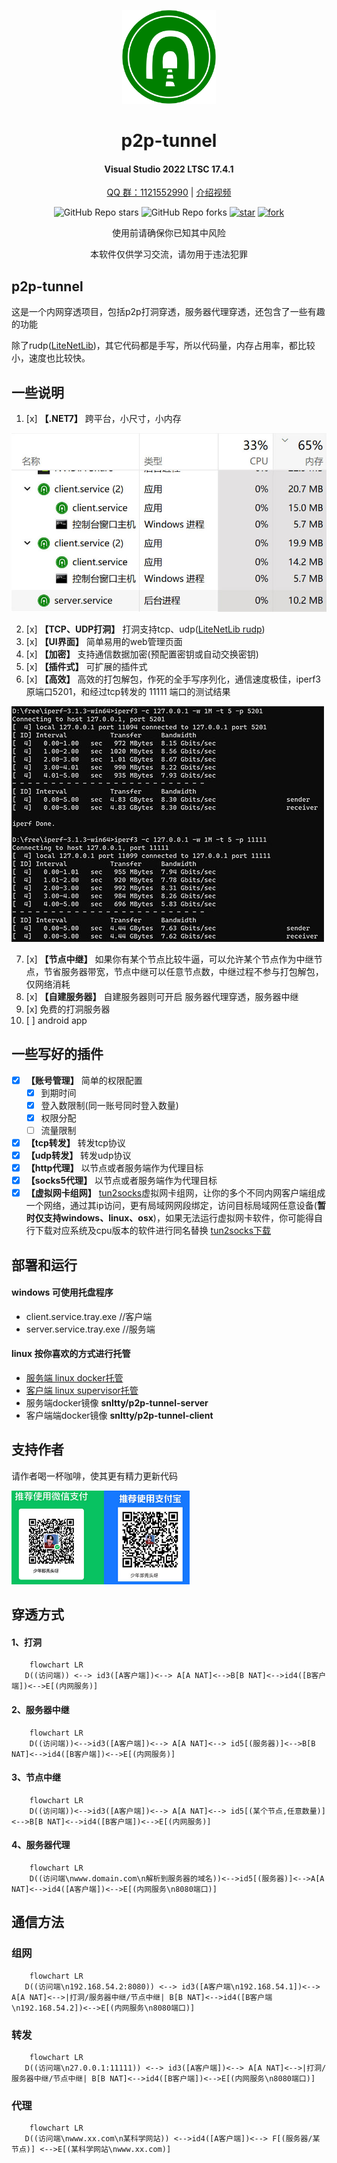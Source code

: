 
<!--
 * @Author: snltty
 * @Date: 2021-08-22 14:09:03
 * @LastEditors: snltty
 * @LastEditTime: 2022-11-21 16:36:26
 * @version: v1.0.0
 * @Descripttion: 功能说明
 * @FilePath: \client.service.ui.webd:\desktop\p2p-tunnel\README.md
-->
<div align="center">
<p><img src="./readme/logo.svg" height="150"></p> 

# p2p-tunnel
#### Visual Studio 2022 LTSC 17.4.1
<a href="https://jq.qq.com/?_wv=1027&k=ucoIVfz4" target="_blank">QQ 群：1121552990</a> | <a href="https://www.bilibili.com/video/BV14M4y117MB">介绍视频</a>

![GitHub Repo stars](https://img.shields.io/github/stars/snltty/p2p-tunnel?style=social)
![GitHub Repo forks](https://img.shields.io/github/forks/snltty/p2p-tunnel?style=social)
[![star](https://gitee.com/snltty/p2p-tunnel/badge/star.svg?theme=dark)](https://gitee.com/snltty/p2p-tunnel/stargazers)
[![fork](https://gitee.com/snltty/p2p-tunnel/badge/fork.svg?theme=dark)](https://gitee.com/snltty/p2p-tunnel/members)

使用前请确保你已知其中风险

本软件仅供学习交流，请勿用于违法犯罪

</div>

## p2p-tunnel

这是一个内网穿透项目，包括p2p打洞穿透，服务器代理穿透，还包含了一些有趣的功能

除了rudp(<a href="https://github.com/RevenantX/LiteNetLib" target="_blank">LiteNetLib</a>)，其它代码都是手写，所以代码量，内存占用率，都比较小，速度也比较快。

## 一些说明
1. [x] **【.NET7】** 跨平台，小尺寸，小内存
<p><img src="./readme/size.jpg"></p>

2. [x] **【TCP、UDP打洞】** 打洞支持tcp、udp(<a href="https://github.com/RevenantX/LiteNetLib" target="_blank">LiteNetLib rudp</a>)
3. [x] **【UI界面】** 简单易用的web管理页面
4. [x] **【加密】** 支持通信数据加密(预配置密钥或自动交换密钥)
5. [x] **【插件式】** 可扩展的插件式
6. [x] **【高效】** 高效的打包解包，作死的全手写序列化，通信速度极佳，iperf3 原端口5201，和经过tcp转发的 11111 端口的测试结果
<p><img src="./readme/speed.jpg" ></p>

7. [x] **【节点中继】** 如果你有某个节点比较牛逼，可以允许某个节点作为中继节点，节省服务器带宽，节点中继可以任意节点数，中继过程不参与打包解包，仅网络消耗
8. [x] **【自建服务器】** 自建服务器则可开启 服务器代理穿透，服务器中继
9. [x] 免费的打洞服务器
10. [ ] android app

## 一些写好的插件
- [x] **【账号管理】** 简单的权限配置
    - [x] 到期时间
    - [x] 登入数限制(同一账号同时登入数量)
    - [x] 权限分配
    - [ ] 流量限制
- [x] **【tcp转发】** 转发tcp协议
- [x] **【udp转发】** 转发udp协议
- [x] **【http代理】**  以节点或者服务端作为代理目标
- [x] **【socks5代理】** 以节点或者服务端作为代理目标
- [x] **【虚拟网卡组网】** <a href="https://github.com/xjasonlyu/tun2socks" target="_blank">tun2socks</a>虚拟网卡组网，让你的多个不同内网客户端组成一个网络，通过其ip访问，更有局域网网段绑定，访问目标局域网任意设备(**暂时仅支持windows、linux、osx**)，如果无法运行虚拟网卡软件，你可能得自行下载对应系统及cpu版本的软件进行同名替换 <a href="https://github.com/xjasonlyu/tun2socks/releases" target="_blank">tun2socks下载</a>

## 部署和运行
#### windows 可使用托盘程序
- client.service.tray.exe    //客户端
- server.service.tray.exe    //服务端

#### linux 按你喜欢的方式进行托管
- <a href="./readme/server-linux.md">服务端 linux docker托管</a>
- <a href="./readme/client-linux.md">客户端 linux supervisor托管</a>
- 服务端docker镜像  **snltty/p2p-tunnel-server**
- 客户端端docker镜像  **snltty/p2p-tunnel-client**


## 支持作者
请作者喝一杯咖啡，使其更有精力更新代码

<p><img src="./readme/qr.jpg" height="150"></p> 


## 穿透方式
#### 1、打洞
```mermaid
    flowchart LR
   D((访问端)) <--> id3([A客户端])<--> A[A NAT]<-->B[B NAT]<-->id4([B客户端])<-->E[(内网服务)]
```
#### 2、服务器中继
```mermaid
    flowchart LR
    D((访问端))<-->id3([A客户端])<--> A[A NAT]<--> id5[(服务器)]<-->B[B NAT]<-->id4([B客户端])<-->E[(内网服务)]
```

#### 3、节点中继
```mermaid
    flowchart LR
    D((访问端))<-->id3([A客户端])<--> A[A NAT]<--> id5[(某个节点,任意数量)]<-->B[B NAT]<-->id4([B客户端])<-->E[(内网服务)]
```

#### 4、服务器代理
```mermaid
    flowchart LR
    D((访问端\nwww.domain.com\n解析到服务器的域名))<-->id5[(服务器)]<-->A[A NAT]<-->id4([A客户端])<-->E[(内网服务\n8080端口)]
```

## 通信方法
### 组网
```mermaid
    flowchart LR
   D((访问端\n192.168.54.2:8080)) <--> id3([A客户端\n192.168.54.1])<--> A[A NAT]<-->|打洞/服务器中继/节点中继| B[B NAT]<-->id4([B客户端\n192.168.54.2])<-->E[(内网服务\n8080端口)]
```

### 转发
```mermaid
    flowchart LR
   D((访问端\n27.0.0.1:11111)) <--> id3([A客户端])<--> A[A NAT]<-->|打洞/服务器中继/节点中继| B[B NAT]<-->id4([B客户端])<-->E[(内网服务\n8080端口)]
```

### 代理
```mermaid
    flowchart LR
   D((访问端\nwww.xx.com\n某科学网站)) <-->id4([A客户端])<--> F[(服务器/某节点)] <-->E[(某科学网站\nwww.xx.com)]
```